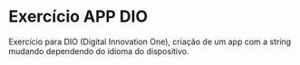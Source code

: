 # Exercício APP DIO
Exercício para DIO (Digital Innovation One), criação de um app com a string mudando dependendo do idioma do dispositivo. 
